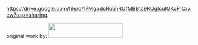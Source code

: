 https://drive.google.com/file/d/17MgpdcRu5hRUfMBBtc9KQgIcuIQKcF1O/view?usp=sharing.

original work by:
<img src="http://www16.big.or.jp/~zun/image/banner.gif" width=200 height=40>
